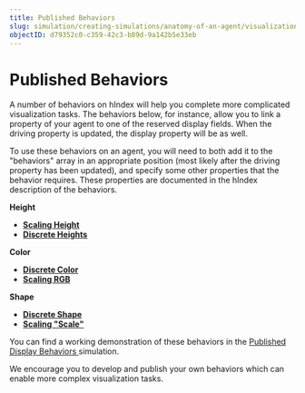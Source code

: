 ```yaml
---
title: Published Behaviors
slug: simulation/creating-simulations/anatomy-of-an-agent/visualization/published-behaviors
objectID: d79352c0-c359-42c3-b89d-9a142b5e33eb
---
```


# Published Behaviors

A number of behaviors on hIndex will help you complete more complicated visualization tasks. The behaviors below, for instance, allow you to link a property of your agent to one of the reserved display fields. When the driving property is updated, the display property will be as well.

To use these behaviors on an agent, you will need to both add it to the "behaviors" array in an appropriate position \(most likely after the driving property has been updated\), and specify some other properties that the behavior requires. These properties are documented in the hIndex description of the behaviors.

**Height**

* [**Scaling Height**](/@hash/display-height-scale)
* [**Discrete Heights**](/@hash/display-height-discrete)

**Color**

* [**Discrete Color**](/@hash/display-color-discrete)
* [**Scaling RGB**](/@hash/display-rgb-scale)

**Shape**

* [**Discrete Shape**](/@hash/display-shape-discrete)
* [**Scaling "Scale"**](/@hash/display-scale-scaling)

You can find a working demonstration of these behaviors in the [Published Display Behaviors ](/@hash/published-display-behaviors)simulation.

We encourage you to develop and publish your own behaviors which can enable more complex visualization tasks.

